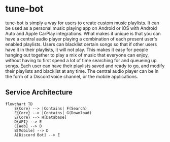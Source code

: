 # tune-bot

tune-bot is simply a way for users to create custom music playlists. 
It can be used as a personal music playing app on Android or iOS with Android Auto and Apple CarPlay integrations.
What makes it unique is that you can have a central audio player playing a combination of each present user's enabled playlists.
Users can blacklist certain songs so that if other users have it in their playlists, it will not play.
This makes it easy for people hanging out together to play a mix of music that everyone can enjoy,
without having to first spend a lot of time searching for and queueing up songs.
Each user can have their playlists saved and ready to go, and modify their playlists and blacklist at any time.
The central audio player can be in the form of a Discord voice channel, or the mobile applications.

## Service Architecture
```mermaid
flowchart TD
    E{Core} --> |Contains| F(Search)
    E{Core} --> |Contains| G(Download)
    E{Core} --> H[Database] 
    D{API} --> E
    C[Web] --> D
    B[Mobile] --> D
    A[Discord Bot] --> E
```